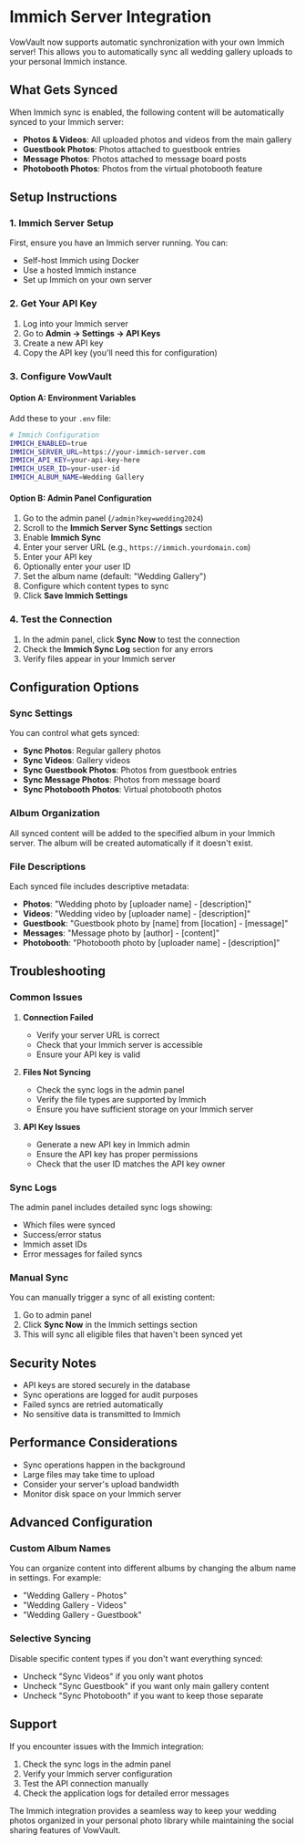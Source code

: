 # Immich Server Integration

VowVault now supports automatic synchronization with your own Immich server! This allows you to automatically sync all wedding gallery uploads to your personal Immich instance.

## What Gets Synced

When Immich sync is enabled, the following content will be automatically synced to your Immich server:

- **Photos & Videos**: All uploaded photos and videos from the main gallery
- **Guestbook Photos**: Photos attached to guestbook entries
- **Message Photos**: Photos attached to message board posts
- **Photobooth Photos**: Photos from the virtual photobooth feature

## Setup Instructions

### 1. Immich Server Setup

First, ensure you have an Immich server running. You can:
- Self-host Immich using Docker
- Use a hosted Immich instance
- Set up Immich on your own server

### 2. Get Your API Key

1. Log into your Immich server
2. Go to **Admin → Settings → API Keys**
3. Create a new API key
4. Copy the API key (you'll need this for configuration)

### 3. Configure VowVault

#### Option A: Environment Variables

Add these to your `.env` file:

```bash
# Immich Configuration
IMMICH_ENABLED=true
IMMICH_SERVER_URL=https://your-immich-server.com
IMMICH_API_KEY=your-api-key-here
IMMICH_USER_ID=your-user-id
IMMICH_ALBUM_NAME=Wedding Gallery
```

#### Option B: Admin Panel Configuration

1. Go to the admin panel (`/admin?key=wedding2024`)
2. Scroll to the **Immich Server Sync Settings** section
3. Enable **Immich Sync**
4. Enter your server URL (e.g., `https://immich.yourdomain.com`)
5. Enter your API key
6. Optionally enter your user ID
7. Set the album name (default: "Wedding Gallery")
8. Configure which content types to sync
9. Click **Save Immich Settings**

### 4. Test the Connection

1. In the admin panel, click **Sync Now** to test the connection
2. Check the **Immich Sync Log** section for any errors
3. Verify files appear in your Immich server

## Configuration Options

### Sync Settings

You can control what gets synced:

- **Sync Photos**: Regular gallery photos
- **Sync Videos**: Gallery videos
- **Sync Guestbook Photos**: Photos from guestbook entries
- **Sync Message Photos**: Photos from message board
- **Sync Photobooth Photos**: Virtual photobooth photos

### Album Organization

All synced content will be added to the specified album in your Immich server. The album will be created automatically if it doesn't exist.

### File Descriptions

Each synced file includes descriptive metadata:
- **Photos**: "Wedding photo by [uploader name] - [description]"
- **Videos**: "Wedding video by [uploader name] - [description]"
- **Guestbook**: "Guestbook photo by [name] from [location] - [message]"
- **Messages**: "Message photo by [author] - [content]"
- **Photobooth**: "Photobooth photo by [uploader name] - [description]"

## Troubleshooting

### Common Issues

1. **Connection Failed**
   - Verify your server URL is correct
   - Check that your Immich server is accessible
   - Ensure your API key is valid

2. **Files Not Syncing**
   - Check the sync logs in the admin panel
   - Verify the file types are supported by Immich
   - Ensure you have sufficient storage on your Immich server

3. **API Key Issues**
   - Generate a new API key in Immich admin
   - Ensure the API key has proper permissions
   - Check that the user ID matches the API key owner

### Sync Logs

The admin panel includes detailed sync logs showing:
- Which files were synced
- Success/error status
- Immich asset IDs
- Error messages for failed syncs

### Manual Sync

You can manually trigger a sync of all existing content:
1. Go to admin panel
2. Click **Sync Now** in the Immich settings section
3. This will sync all eligible files that haven't been synced yet

## Security Notes

- API keys are stored securely in the database
- Sync operations are logged for audit purposes
- Failed syncs are retried automatically
- No sensitive data is transmitted to Immich

## Performance Considerations

- Sync operations happen in the background
- Large files may take time to upload
- Consider your server's upload bandwidth
- Monitor disk space on your Immich server

## Advanced Configuration

### Custom Album Names

You can organize content into different albums by changing the album name in settings. For example:
- "Wedding Gallery - Photos"
- "Wedding Gallery - Videos"
- "Wedding Gallery - Guestbook"

### Selective Syncing

Disable specific content types if you don't want everything synced:
- Uncheck "Sync Videos" if you only want photos
- Uncheck "Sync Guestbook" if you want only main gallery content
- Uncheck "Sync Photobooth" if you want to keep those separate

## Support

If you encounter issues with the Immich integration:

1. Check the sync logs in the admin panel
2. Verify your Immich server configuration
3. Test the API connection manually
4. Check the application logs for detailed error messages

The Immich integration provides a seamless way to keep your wedding photos organized in your personal photo library while maintaining the social sharing features of VowVault. 